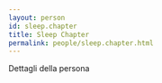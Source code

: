 ```yaml
---
layout: person
id: sleep.chapter
title: Sleep Chapter
permalink: people/sleep.chapter.html
---
```


Dettagli della persona